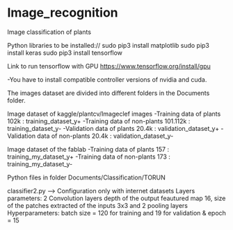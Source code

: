 # Image_recognition
Image classification of plants

Python libraries to be installed://
sudo pip3 install matplotlib
sudo pip3 install keras
sudo pip3 install tensorflow

Link to run tensorflow with GPU
https://www.tensorflow.org/install/gpu

-You have to install compatible controller versions of nvidia and cuda.


The images dataset are divided into different folders in the Documents folder.

Image dataset of kaggle/plantcv/Imageclef images
  -Training data of plants 102k : training_dataset_y+
  -Training data of non-plants 101.112k : training_dataset_y-
  -Validation data of plants 20.4k : validation_dataset_y+
  -Validation data of non-plants 20.4k : validation_dataset_y-
  
Image dataset of the fablab
  -Training data of plants 157 : training_my_dataset_y+
  -Training data of non-plants 173 : training_my_dataset_y-
  
Python files in folder Documents/Classification/TORUN

classifier2.py --> Configuration only with internet datasets
Layers parameters: 2 Convolution layers depth of the output feautured map 16, size of the patches extracted of the inputs 3x3 and 2 pooling layers
Hyperparameters: batch size = 120 for training and 19 for validation & epoch = 15
                  


